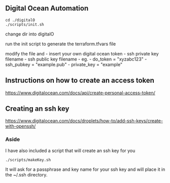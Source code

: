 ## Digital Ocean Automation

~~~~
cd ./digitalO
./scripts/init.sh
~~~~
change dir into digitalO

run the init script to generate the terraform.tfvars file

modify the file and 
    - insert your own digital ocean token 
    - ssh private key filename
    - ssh public key filename
    - eg.
        - do_token = "xyzabc123"
        - ssh_pubkey = "example.pub"
        - private_key = "example"

## Instructions on how to create an access token
https://www.digitalocean.com/docs/api/create-personal-access-token/

## Creating an ssh key
https://www.digitalocean.com/docs/droplets/how-to/add-ssh-keys/create-with-openssh/

### Aside
I have also included a script that will create an ssh key for you
~~~~
./scripts/makeKey.sh
~~~~
It will ask for a passphrase and key name for your ssh key and will place it in the ~/.ssh directory.

